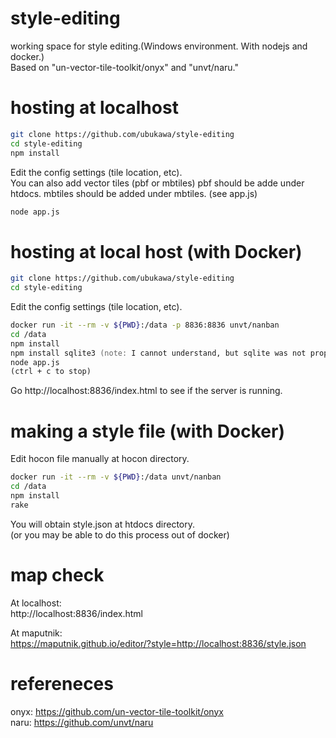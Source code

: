 # style-editing
working space for style editing.(Windows environment. With nodejs and docker.)   
Based on "un-vector-tile-toolkit/onyx" and "unvt/naru."
  

# hosting at localhost
```zsh
git clone https://github.com/ubukawa/style-editing  
cd style-editing  
npm install  
```  
Edit the config settings (tile location, etc).  
You can also add vector tiles (pbf or mbtiles)
pbf should be adde under htdocs. mbtiles should be added under mbtiles. (see app.js)  

```zsh
node app.js   
```

# hosting at local host (with Docker)
```zsh
git clone https://github.com/ubukawa/style-editing  
cd style-editing  
```  
Edit the config settings (tile location, etc).  
```zsh 
docker run -it --rm -v ${PWD}:/data -p 8836:8836 unvt/nanban
cd /data  
npm install  
npm install sqlite3 (note: I cannot understand, but sqlite was not properly installed with the previous command in my case)  
node app.js  
(ctrl + c to stop)
```  
Go http://localhost:8836/index.html to see if the server is running.  

# making a style file (with Docker)
Edit hocon file manually at hocon directory.  

```zsh
docker run -it --rm -v ${PWD}:/data unvt/nanban
cd /data  
npm install 
rake
``` 
You will obtain style.json at htdocs directory.  
(or you may be able to do this process out of docker)


# map check
At localhost:  
http://localhost:8836/index.html

At maputnik:  
https://maputnik.github.io/editor/?style=http://localhost:8836/style.json

# refereneces  
onyx: https://github.com/un-vector-tile-toolkit/onyx  
naru: https://github.com/unvt/naru

